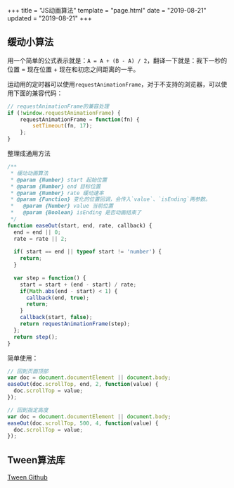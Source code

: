 +++
title = "JS动画算法"
template = "page.html"
date = "2019-08-21"
updated = "2019-08-21"
+++


## 缓动小算法

用一个简单的公式表示就是：`A = A + (B - A) / 2`，翻译一下就是：我下一秒的位置 = 现在位置 + 现在和初恋之间距离的一半。

运动用的定时器可以使用`requestAnimationFrame`，对于不支持的浏览器，可以使用下面的兼容代码：

```js
// requestAnimationFrame的兼容处理
if (!window.requestAnimationFrame) {
    requestAnimationFrame = function(fn) {
        setTimeout(fn, 17);
    };	
}
```
整理成通用方法

```js
/**
 * 缓动动画算法
 * @param {Number} start 起始位置
 * @param {Number} end 目标位置
 * @param {Number} rate 缓动速率
 * @param {Function} 变化的位置回调，会传入`value`、`isEnding`两参数。
 *   @param {Number} value 当前位置
 *   @param {Boolean} isEnding 是否动画结束了
 */
function easeOut(start, end, rate, callback) {
  end = end || 0;
  rate = rate || 2;
  
  if( start == end || typeof start != 'number') {
    return;
  }
  
  var step = function() {
    start = start + (end - start) / rate;
    if(Math.abs(end - start) < 1) {
      callback(end, true);
      return;
    }
    callback(start, false);
    return requestAnimationFrame(step);
  };
  return step();
}
```

简单使用：

```js
// 回到页面顶部
var doc = document.documentElement || document.body;
easeOut(doc.scrollTop, end, 2, function(value) {
  doc.scrollTop = value;
});

// 回到指定高度
var doc = document.documentElement || document.body;
easeOut(doc.scrollTop, 500, 4, function(value) {
  doc.scrollTop = value;
});
```

## Tween算法库

[Tween Github](https://github.com/zhangxinxu/Tween)

